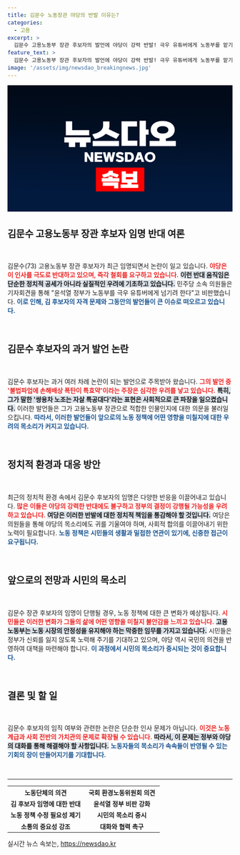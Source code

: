 ```yaml
---
title: 김문수 노동장관 야당의 반발 이유는?
categories:
  - 고용
excerpt: >
  김문수 고용노동부 장관 후보자의 발언에 야당이 강력 반발! 극우 유튜버에게 노동부를 맡기겠다는 처사라며 즉각 지명을 철회하라는 목소리가 높아지고 있습니다. 과거 논란의 발언들이 재조명되며 긴장감이 감도는 상황입니다.
feature_text: >
  김문수 고용노동부 장관 후보자의 발언에 야당이 강력 반발! 극우 유튜버에게 노동부를 맡기겠다는 처사라며 즉각 지명을 철회하라는 목소리가 높아지고 있습니다. 과거 논란의 발언들이 재조명되며 긴장감이 감도는 상황입니다.
image: '/assets/img/newsdao_breakingnews.jpg'
---
```


<p><img src="/assets/img/newsdao_breakingnews.jpg" alt="pcversion 속보" /></p>

<h2 data-ke-size="size26">김문수 고용노동부 장관 후보자 임명 반대 여론</h2>  

<p data-ke-size="size16">&nbsp;</p>  

<p>김문수(73) 고용노동부 장관 후보자가 최근 임명되면서 논란이 일고 있습니다. <b><span style="color: #ee2323;">야당은 이 인사를 극도로 반대하고 있으며, 즉각 철회를 요구하고 있습니다.</span></b> <b><span style="background-color: #21538527;">이런 반대 움직임은 단순한 정치적 공세가 아니라 실질적인 우려에 기초하고 있습니다.</span></b> 민주당 소속 의원들은 기자회견을 통해 "윤석열 정부가 노동부를 극우 유튜버에게 넘기려 한다"고 비판했습니다. <b><span style="color: #1a5490;">이로 인해, 김 후보자의 자격 문제와 그동안의 발언들이 큰 이슈로 떠오르고 있습니다.</span></b>  </p>

<p data-ke-size="size16">&nbsp;</p>  

<h2 data-ke-size="size26">김문수 후보자의 과거 발언 논란</h2>  

<p data-ke-size="size16">&nbsp;</p>  

<p>김문수 후보자는 과거 여러 차례 논란이 되는 발언으로 주목받아 왔습니다. <b><span style="color: #ee2323;">그의 발언 중 '불법파업에 손해배상 폭탄이 특효약'이라는 주장은 심각한 우려를 낳고 있습니다.</span></b> <b><span style="background-color: #21538527;">특히, 그가 말한 '쌍용차 노조는 자살 특공대다'라는 표현은 사회적으로 큰 파장을 일으켰습니다.</span></b> 이러한 발언들은 그가 고용노동부 장관으로 적합한 인물인지에 대한 의문을 불러일으킵니다. <b><span style="color: #1a5490;">따라서, 이러한 발언들이 앞으로의 노동 정책에 어떤 영향을 미칠지에 대한 우려의 목소리가 커지고 있습니다.</span></b>  </p>

<p data-ke-size="size16">&nbsp;</p>  

<h2 data-ke-size="size26">정치적 환경과 대응 방안</h2>  

<p data-ke-size="size16">&nbsp;</p>  

<p>최근의 정치적 환경 속에서 김문수 후보자의 임명은 다양한 반응을 이끌어내고 있습니다. <b><span style="color: #ee2323;">많은 이들은 야당의 강력한 반대에도 불구하고 정부의 결정이 강행될 가능성을 우려하고 있습니다.</span></b> <b><span style="background-color: #21538527;">여당은 이러한 반발에 대한 정치적 책임을 통감해야 할 것입니다.</span></b> 여당은 의원들을 통해 야당의 목소리에도 귀를 기울여야 하며, 사회적 합의를 이끌어내기 위한 노력이 필요합니다. <b><span style="color: #1a5490;">노동 정책은 시민들의 생활과 밀접한 연관이 있기에, 신중한 접근이 요구됩니다.</span></b>  </p>

<p data-ke-size="size16">&nbsp;</p>  

<h2 data-ke-size="size26">앞으로의 전망과 시민의 목소리</h2>  

<p data-ke-size="size16">&nbsp;</p>  

<p>김문수 장관 후보자의 임명이 단행될 경우, 노동 정책에 대한 큰 변화가 예상됩니다. <b><span style="color: #ee2323;">시민들은 이러한 변화가 그들의 삶에 어떤 영향을 미칠지 불안감을 느끼고 있습니다.</span></b> <b><span style="background-color: #21538527;">고용노동부는 노동 시장의 안정성을 유지해야 하는 막중한 임무를 가지고 있습니다.</span></b> 시민들은 정부가 신뢰를 잃지 않도록 노력해 주기를 기대하고 있으며, 야당 역시 국민의 의견을 반영하여 대책을 마련해야 합니다. <b><span style="color: #1a5490;">이 과정에서 시민의 목소리가 중시되는 것이 중요합니다.</span></b>  </p>

<p data-ke-size="size16">&nbsp;</p>  

<h2 data-ke-size="size26">결론 및 할 일</h2>  

<p data-ke-size="size16">&nbsp;</p>  

<p>김문수 후보자의 임직 여부와 관련한 논란은 단순한 인사 문제가 아닙니다. <b><span style="color: #ee2323;">이것은 노동계급과 사회 전반의 가치관의 문제로 확장될 수 있습니다.</span></b> <b><span style="background-color: #21538527;">따라서, 이 문제는 정부와 야당의 대화를 통해 해결해야 할 사항입니다.</span></b> <b><span style="color: #1a5490;">노동자들의 목소리가 속속들이 반영될 수 있는 기회의 장이 만들어지기를 기대합니다.</span></b>  </p>

<p data-ke-size="size16">&nbsp;</p>  

<hr>  

<table style="width:100%; text-align: center;">  
  <tr>  
    <th style="width: 50%;"><b>노동단체의 의견</b></th>  
    <th style="width: 50%;"><b>국회 환경노동위원회 의견</b></th>  
  </tr>  
  <tr>  
    <td><b>김 후보자 임명에 대한 반대</b></td>  
    <td><b>윤석열 정부 비판 강화</b></td>  
  </tr>  
  <tr>  
    <td><b>노동 정책 수정 필요성 제기</b></td>  
    <td><b>시민의 목소리 중시</b></td>  
  </tr>  
  <tr>  
    <td><b>소통의 중요성 강조</b></td>  
    <td><b>대화와 협력 촉구</b></td>  
  </tr>  
</table>  
실시간 뉴스 속보는, <a href="https://newsdao.kr" rel="dofollow">https://newsdao.kr</a>


